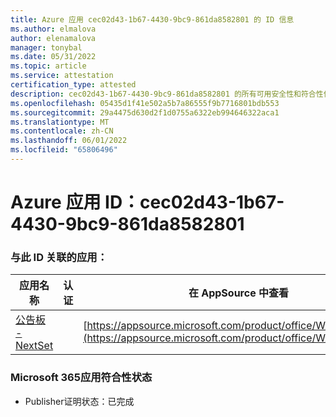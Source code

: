 ```yaml
---
title: Azure 应用 cec02d43-1b67-4430-9bc9-861da8582801 的 ID 信息
ms.author: elmalova
author: elenamalova
manager: tonybal
ms.date: 05/31/2022
ms.topic: article
ms.service: attestation
certification_type: attested
description: cec02d43-1b67-4430-9bc9-861da8582801 的所有可用安全性和符合性信息。
ms.openlocfilehash: 05435d1f41e502a5b7a86555f9b7716801bdb553
ms.sourcegitcommit: 29a4475d630d2f1d0755a6322eb994646322aca1
ms.translationtype: MT
ms.contentlocale: zh-CN
ms.lasthandoff: 06/01/2022
ms.locfileid: "65806496"
---
```

# <a name="azure-app-id-cec02d43-1b67-4430-9bc9-861da8582801"></a>Azure 应用 ID：cec02d43-1b67-4430-9bc9-861da8582801


### <a name="apps-associated-with-this-id"></a>与此 ID 关联的应用：
| **应用名称** | **认证** | **在 AppSource 中查看** |
|--------------|---------------|-----------------------|
| [公告板 - NextSet](../forward/WA200002122.md) |  | [https://appsource.microsoft.com/product/office/WA200002122](https://appsource.microsoft.com/product/office/WA200002122) |

### <a name="microsoft-365-app-compliance-status"></a>Microsoft 365应用符合性状态
- Publisher证明状态：已完成
